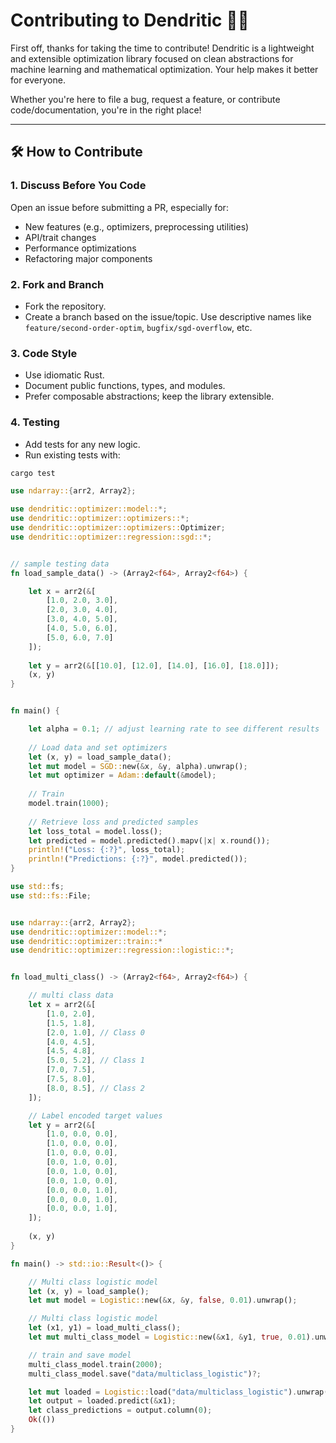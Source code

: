# Contributing to Dendritic 🧠📐

First off, thanks for taking the time to contribute! Dendritic is a lightweight and extensible optimization library focused on clean abstractions for machine learning and mathematical optimization. Your help makes it better for everyone.

Whether you're here to file a bug, request a feature, or contribute code/documentation, you're in the right place!

---

## 🛠️ How to Contribute

### 1. **Discuss Before You Code**

Open an issue before submitting a PR, especially for:
- New features (e.g., optimizers, preprocessing utilities)
- API/trait changes
- Performance optimizations
- Refactoring major components
### 2. **Fork and Branch**

- Fork the repository.
- Create a branch based on the issue/topic. Use descriptive names like `feature/second-order-optim`, `bugfix/sgd-overflow`, etc.
### 3. **Code Style**

- Use idiomatic Rust.
- Document public functions, types, and modules.
- Prefer composable abstractions; keep the library extensible.
### 4. **Testing**

- Add tests for any new logic.
- Run existing tests with:

```bash
cargo test
```



```rust
use ndarray::{arr2, Array2};

use dendritic::optimizer::model::*;
use dendritic::optimizer::optimizers::*;
use dendritic::optimizer::optimizers::Optimizer;
use dendritic::optimizer::regression::sgd::*;


// sample testing data
fn load_sample_data() -> (Array2<f64>, Array2<f64>) {

 	let x = arr2(&[
		[1.0, 2.0, 3.0],
		[2.0, 3.0, 4.0],
		[3.0, 4.0, 5.0],
		[4.0, 5.0, 6.0],
		[5.0, 6.0, 7.0]
	]);
	
	let y = arr2(&[[10.0], [12.0], [14.0], [16.0], [18.0]]);
	(x, y)
}


fn main() {

	let alpha = 0.1; // adjust learning rate to see different results
	
	// Load data and set optimizers
	let (x, y) = load_sample_data();
	let mut model = SGD::new(&x, &y, alpha).unwrap();
	let mut optimizer = Adam::default(&model);
	
	// Train
	model.train(1000);
		  
	// Retrieve loss and predicted samples
	let loss_total = model.loss();
	let predicted = model.predicted().mapv(|x| x.round());
	println!("Loss: {:?}", loss_total);
	println!("Predictions: {:?}", model.predicted());
}

```

```rust
use std::fs;
use std::fs::File;


use ndarray::{arr2, Array2};
use dendritic::optimizer::model::*;
use dendritic::optimizer::train::*
use dendritic::optimizer::regression::logistic::*;


fn load_multi_class() -> (Array2<f64>, Array2<f64>) {

	// multi class data
	let x = arr2(&[	
		[1.0, 2.0],
		[1.5, 1.8],
		[2.0, 1.0], // Class 0
		[4.0, 4.5],
		[4.5, 4.8],
		[5.0, 5.2], // Class 1
		[7.0, 7.5],
		[7.5, 8.0],
		[8.0, 8.5], // Class 2
	]);

	// Label encoded target values
	let y = arr2(&[
		[1.0, 0.0, 0.0],
		[1.0, 0.0, 0.0],
		[1.0, 0.0, 0.0],
		[0.0, 1.0, 0.0],
		[0.0, 1.0, 0.0],
		[0.0, 1.0, 0.0],
		[0.0, 0.0, 1.0],
		[0.0, 0.0, 1.0],
		[0.0, 0.0, 1.0],
	]);
	
	(x, y)
}

fn main() -> std::io::Result<()> {

	// Multi class logistic model
	let (x, y) = load_sample();
	let mut model = Logistic::new(&x, &y, false, 0.01).unwrap();

	// Multi class logistic model
	let (x1, y1) = load_multi_class();
	let mut multi_class_model = Logistic::new(&x1, &y1, true, 0.01).unwrap();

	// train and save model
	multi_class_model.train(2000);
	multi_class_model.save("data/multiclass_logistic")?;

	let mut loaded = Logistic::load("data/multiclass_logistic").unwrap();
	let output = loaded.predict(&x1);
	let class_predictions = output.column(0);
	Ok(())
}
```